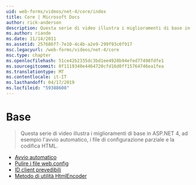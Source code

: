 ```yaml
---
uid: web-forms/videos/net-4/core/index
title: Core | Microsoft Docs
author: rick-anderson
description: Questa serie di video illustra i miglioramenti di base in ASP.NET 4, ad esempio l'avvio automatico, i file di configurazione parziale e la codifica HTML.
ms.author: riande
ms.date: 11/14/2011
ms.assetid: 257686f7-7e10-4c4b-a2e9-299f93c0f917
msc.legacyurl: /web-forms/videos/net-4/core
msc.type: chapter
ms.openlocfilehash: 51ce42b2335dc3bd1ee4928b94efed77498fdfe1
ms.sourcegitcommit: 0f1119340e4464720cfd16d0ff15764746ea1fea
ms.translationtype: MT
ms.contentlocale: it-IT
ms.lasthandoff: 04/17/2019
ms.locfileid: "59388608"
---
```

# <a name="core"></a>Base

> Questa serie di video illustra i miglioramenti di base in ASP.NET 4, ad esempio l'avvio automatico, i file di configurazione parziale e la codifica HTML.


- [Avvio automatico](aspnet-4-quick-hit-auto-start.md)
- [Pulire i file web.config](aspnet-4-quick-hit-clean-webconfig-files.md)
- [ID client prevedibili](aspnet-4-quick-hit-predictable-client-ids.md)
- [Metodo di utilità HtmlEncoder](aspnet-4-quick-hit-the-htmlencoder-utility-method.md)

